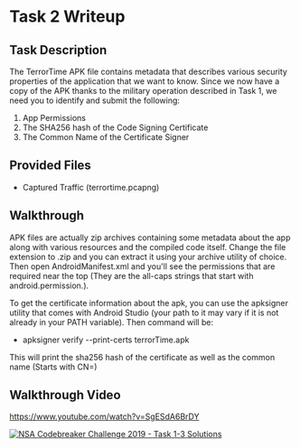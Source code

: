 # Task 2 Writeup

## Task Description

The TerrorTime APK file contains metadata that describes various security properties of the application that we want to know. Since we now have a copy of the APK thanks to the military operation described in Task 1, we need you to identify and submit the following:

1. App Permissions
1. The SHA256 hash of the Code Signing Certificate
1. The Common Name of the Certificate Signer

## Provided Files

* Captured Traffic (terrortime.pcapng)

## Walkthrough

APK files are actually zip archives containing some metadata about the app along with various resources and the compiled code itself. Change the file extension to .zip and you can extract it using your archive utility of choice. Then open AndroidManifest.xml and you'll see the permissions that are required near the top (They are the all-caps strings that start with android.permission.).

To get the certificate information about the apk, you can use the apksigner utility that comes with Android Studio (your path to it may vary if it is not already in your PATH variable). Then command will be:

* apksigner verify --print-certs terrorTime.apk

This will print the sha256 hash of the certificate as well as the common name (Starts with CN=)

## Walkthrough Video
https://www.youtube.com/watch?v=SgESdA6BrDY

[![NSA Codebreaker Challenge 2019 - Task 1-3 Solutions](https://img.youtube.com/vi/SgESdA6BrDY/0.jpg)](https://www.youtube.com/watch?v=SgESdA6BrDY)

